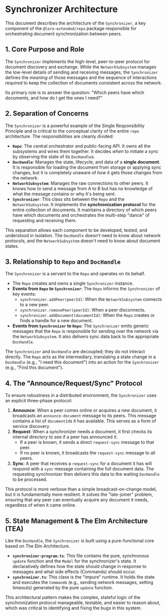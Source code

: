 # Synchronizer Architecture

This document describes the architecture of the `Synchronizer`, a key component of the `@loro-extended/repo` package responsible for orchestrating document synchronization between peers.

## 1. Core Purpose and Role

The `Synchronizer` implements the high-level, peer-to-peer protocol for document discovery and exchange. While the `NetworkSubsystem` manages the low-level details of sending and receiving messages, the `Synchronizer` defines the *meaning* of those messages and the sequence of interactions required to keep the collection of documents consistent across the network.

Its primary role is to answer the question: "Which peers have which documents, and how do I get the ones I need?"

## 2. Separation of Concerns

The `Synchronizer` is a powerful example of the Single Responsibility Principle and is critical to the conceptual clarity of the entire `repo` architecture. The responsibilities are cleanly divided:

- **`Repo`**: The central orchestrator and public-facing API. It owns all the subsystems and wires them together. It decides *when* to initiate a sync by observing the state of its `DocHandle`s.
- **`DocHandle`**: Manages the state, lifecycle, and data of a **single document**. It is responsible for loading the document from storage or applying sync changes, but it is completely unaware of *how* it gets those changes from the network.
- **`NetworkSubsystem`**: Manages the raw connections to other peers. It knows how to send a message from A to B but has no knowledge of what the message contains or why it's being sent.
- **`Synchronizer`**: This class sits between the `Repo` and the `NetworkSubsystem`. It implements the **synchronization protocol** for the entire collection of documents. It maintains a directory of which peers have which documents and orchestrates the multi-step "dance" of requesting and receiving them.

This separation allows each component to be developed, tested, and understood in isolation. The `DocHandle` doesn't need to know about network protocols, and the `NetworkSubsystem` doesn't need to know about document states.

## 3. Relationship to `Repo` and `DocHandle`

The `Synchronizer` is a servant to the `Repo` and operates on its behalf.

- The `Repo` creates and owns a single `Synchronizer` instance.
- **Events from `Repo` to `Synchronizer`**: The `Repo` informs the `Synchronizer` of key events:
    - `synchronizer.addPeer(peerId)`: When the `NetworkSubsystem` connects to a new peer.
    - `synchronizer.removePeer(peerId)`: When a peer disconnects.
    - `synchronizer.addDocument(documentId)`: When the `Repo` creates or finds a handle for a new document.
- **Events from `Synchronizer` to `Repo`**: The `Synchronizer` emits generic messages that the `Repo` is responsible for sending over the network via the `NetworkSubsystem`. It also delivers sync data back to the appropriate `DocHandle`.

The `Synchronizer` and `DocHandle` are decoupled; they do not interact directly. The `Repo` acts as the intermediary, translating a state change in a `DocHandle` (e.g., "I need this document") into an action for the `Synchronizer` (e.g., "Find this document").

## 4. The "Announce/Request/Sync" Protocol

To ensure robustness in a distributed environment, the `Synchronizer` uses an explicit three-phase protocol:

1.  **Announce**: When a peer comes online or acquires a new document, it broadcasts an `announce-document` message to its peers. This message contains a list of `documentId`s it has available. This serves as a form of service discovery.
2.  **Request**: When a synchronizer needs a document, it first checks its internal directory to see if a peer has announced it.
    - If a peer is known, it sends a direct `request-sync` message to that peer.
    - If no peer is known, it broadcasts the `request-sync` message to all peers.
3.  **Sync**: A peer that receives a `request-sync` for a document it has will respond with a `sync` message containing the full document data. The requesting synchronizer then delivers this data to the waiting `DocHandle` to be processed.

This protocol is more verbose than a simple broadcast-on-change model, but it is fundamentally more resilient. It solves the "late-joiner" problem, ensuring that any peer can eventually acquire any document it needs, regardless of when it came online.

## 5. State Management & The Elm Architecture (TEA)

Like the `DocHandle`, the `Synchronizer` is built using a pure-functional core based on The Elm Architecture.

- **`synchronizer-program.ts`**: This file contains the pure, synchronous `update` function and the `Model` for the synchronizer's state. It declaratively defines how the state should change in response to messages and what side effects (Commands) should occur.
- **`synchronizer.ts`**: This class is the "impure" runtime. It holds the state and executes the `Command`s (e.g., sending network messages, setting timeouts) generated by the pure `update` function.

This architectural pattern makes the complex, stateful logic of the synchronization protocol manageable, testable, and easier to reason about, which was critical to identifying and fixing the bugs in this system.
